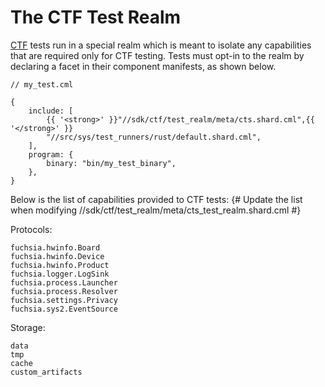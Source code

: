 # The CTF Test Realm

[CTF] tests run in a special realm which is meant to isolate any capabilities
that are required only for CTF testing. Tests must opt-in to the realm by
declaring a facet in their component manifests, as shown below.

```json5
// my_test.cml

{
    include: [
        {{ '<strong>' }}"//sdk/ctf/test_realm/meta/cts.shard.cml",{{ '</strong>' }}
        "//src/sys/test_runners/rust/default.shard.cml",
    ],
    program: {
        binary: "bin/my_test_binary",
    },
}
```

Below is the list of capabilities provided to CTF tests:
{# Update the list when modifying //sdk/ctf/test_realm/meta/cts_test_realm.shard.cml #}

Protocols:

```text
fuchsia.hwinfo.Board
fuchsia.hwinfo.Device
fuchsia.hwinfo.Product
fuchsia.logger.LogSink
fuchsia.process.Launcher
fuchsia.process.Resolver
fuchsia.settings.Privacy
fuchsia.sys2.EventSource
```

Storage:

```text
data
tmp
cache
custom_artifacts
```

[CTF]: /docs/development/testing/ctf/overview.md
